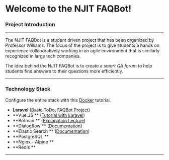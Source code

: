 # Welcome to the NJIT FAQBot!
### Project Introduction 
---
The NJIT FAQBot is a student driven project that has been organized by Professor Williams. The focus of the project is to give students a hands on experience collaboratively working in an agile environment that is similarly recognized in large tech companies.

The idea behind the NJIT FAQBot is to create a *smart QA forum* to help students find answers to their questions more efficiently.   

---
### Technology Stack
Configure the entire stack with this [Docker](https://gist.github.com/jtn7/dfce2eb3fa7be967676e3aedeb223293#file-tutorial-md) tutorial. 

- **Laravel** ([Basic ToDo](https://laracasts.com/series/laravel-from-scratch-2017/episodes/1?autoplay=true), [FAQBot Project](https://www.youtube.com/watch?v=k_6hsa6wdmA&list=PLytMRtonvCRUjrQqKaQeOd2KoYq_ifcpD))
-  **Vue.JS ** ([Tutorial with Laravel](https://medium.com/@connorleech/use-the-repository-design-pattern-in-a-laravel-application-13f0b46a3dce))
-  **Botman ** ([Explanation Lecture](https://www.youtube.com/watch?v=4zzSw-0IShE))
-  **Dialogflow ** ([Documentation](https://docs.google.com/document/d/1Ut6Hn9ZbOLDwCRHVLYBWU5oEaxR2AT4jqXKNlqzZ9y4/edit?usp=sharing))
-  **Elastic Search ** ([Documentation](https://docs.google.com/document/d/160qh_hqMju7ecz0j2Ij78LMaBY4nE6G5EiSghcd5eD8/edit))
-  **PostgreSQL **
-  **Nginx - Alpine **
-  **Redis **
---




